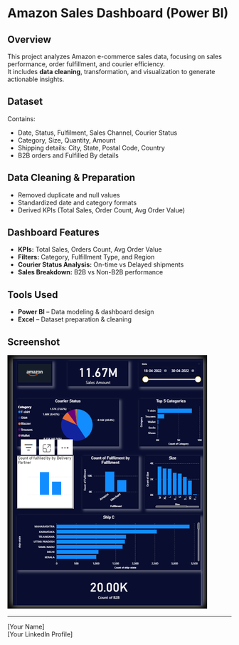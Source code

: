 # Amazon Sales Dashboard (Power BI)

## Overview
This project analyzes Amazon e-commerce sales data, focusing on sales performance, order fulfillment, and courier efficiency.  
It includes **data cleaning**, transformation, and visualization to generate actionable insights.

## Dataset
Contains:
- Date, Status, Fulfilment, Sales Channel, Courier Status
- Category, Size, Quantity, Amount
- Shipping details: City, State, Postal Code, Country
- B2B orders and Fulfilled By details

## Data Cleaning & Preparation
- Removed duplicate and null values
- Standardized date and category formats
- Derived KPIs (Total Sales, Order Count, Avg Order Value)

## Dashboard Features
- **KPIs:** Total Sales, Orders Count, Avg Order Value
- **Filters:** Category, Fulfillment Type, and Region
- **Courier Status Analysis:** On-time vs Delayed shipments
- **Sales Breakdown:** B2B vs Non-B2B performance

## Tools Used
- **Power BI** – Data modeling & dashboard design
- **Excel** – Dataset preparation & cleaning

## Screenshot
![Dashboard](Screenshot%202025-08-01%20234002.png)

---


[Your Name]  
[Your LinkedIn Profile]
